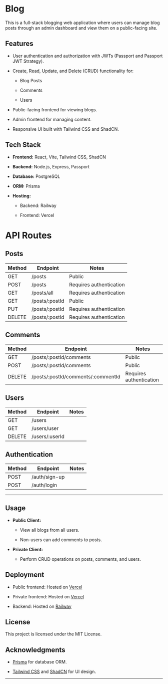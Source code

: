 # Blog 
This  is a full-stack blogging web application where users can manage blog posts through an admin dashboard and view them on a public-facing site.
## Features 

- User authentication and authorization with JWTs (Passport and Passport JWT Strategy).
 
- Create, Read, Update, and Delete (CRUD) functionality for:
  - Blog Posts

  - Comments

  - Users

- Public-facing frontend for viewing blogs.

- Admin frontend for managing content.

- Responsive UI built with Tailwind CSS and ShadCN.

## Tech Stack 
 
- **Frontend:**  React, Vite, Tailwind CSS, ShadCN
 
- **Backend:**  Node.js, Express, Passport
 
- **Database:**  PostgreSQL
 
- **ORM:**  Prisma
 
- **Hosting:** 
  - Backend: Railway

  - Frontend: Vercel

# API Routes 

## Posts 
| Method | Endpoint | Notes | 
| --- | --- | --- | 
| GET | /posts | Public | 
| POST | /posts | Requires authentication | 
| GET | /posts/all | Requires authentication | 
| GET | /posts/:postId | Public | 
| PUT | /posts/:postId | Requires authentication | 
| DELETE | /posts/:postId | Requires authentication | 

## Comments 
| Method | Endpoint | Notes | 
| --- | --- | --- | 
| GET | /posts/:postId/comments | Public | 
| POST | /posts/:postId/comments | Public | 
| DELETE | /posts/:postId/comments/:commentId | Requires authentication | 

## Users 
| Method | Endpoint | Notes | 
| --- | --- | --- | 
| GET | /users |  | 
| GET | /users/user |  | 
| DELETE | /users/:userId |  | 

## Authentication 
| Method | Endpoint | Notes | 
| --- | --- | --- | 
| POST | /auth/sign-up |  | 
| POST | /auth/login |  | 

---

## Usage 
 
- **Public Client:** 
  - View all blogs from all users.

  - Non-users can add comments to posts.
 
- **Private Client:** 
  - Perform CRUD operations on posts, comments, and users.

## Deployment 
 
- Public frontend: Hosted on [Vercel](https://public-blog-ochre.vercel.app/)

- Private frontend: Hosted on [Vercel](https://private-blog-rubinimeris-projects.vercel.app/)
 
- Backend: Hosted on [Railway](https://railway.app/)

## License 

This project is licensed under the MIT License.

## Acknowledgments 
 
- [Prisma](https://www.prisma.io/)  for database ORM.
 
- [Tailwind CSS](https://tailwindcss.com/)  and [ShadCN](https://shadcn.dev/)  for UI design.


---
